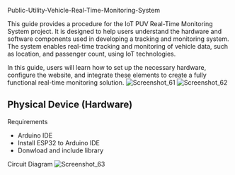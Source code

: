 Public-Utility-Vehicle-Real-Time-Monitoring-System

This guide provides a procedure for the IoT PUV Real-Time Monitoring System project. It is designed to help users understand the hardware and software components used in developing a tracking and monitoring system. The system enables real-time tracking and monitoring of vehicle data, such as location, and passenger count, using IoT technologies. 


In this guide, users will learn how to set up the necessary hardware, configure the website, and integrate these elements to create a fully functional real-time monitoring solution.
![Screenshot_61](https://github.com/user-attachments/assets/1a767af9-51a5-4d13-8d2e-3cedd840f445)
![Screenshot_62](https://github.com/user-attachments/assets/aec43681-4bb9-4ff8-9a3c-9f778b85c983)

## Physical Device (Hardware)
Requirements
- Arduino IDE
- Install ESP32 to Arduino IDE
- Donwload and include library


Circuit Diagram
![Screenshot_63](https://github.com/user-attachments/assets/12042f52-42e2-461e-a2b0-839ed42c20c8)




